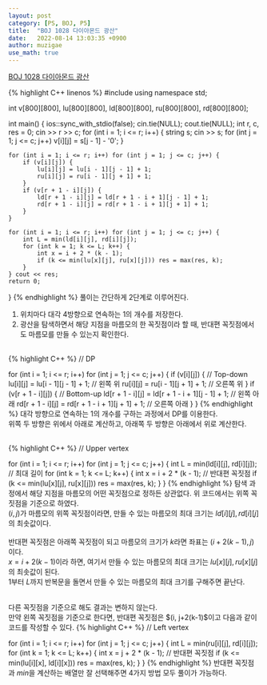 ```yaml
---
layout: post
category: [PS, BOJ, P5]
title:  "BOJ 1028 다이아몬드 광산"
date:   2022-08-14 13:03:35 +0900
author: muzigae
use_math: true
---
```

[BOJ 1028 다이아몬드 광산](https://www.acmicpc.net/problem/1028)

{% highlight C++ linenos %}
#include <iostream>
using namespace std;

int v[800][800], lu[800][800], ld[800][800], ru[800][800], rd[800][800];

int main() {
	ios::sync_with_stdio(false); cin.tie(NULL); cout.tie(NULL);
	int r, c, res = 0; cin >> r >> c;
	for (int i = 1; i <= r; i++) {
		string s; cin >> s;
		for (int j = 1; j <= c; j++) v[i][j] = s[j - 1] - '0';
	}

	for (int i = 1; i <= r; i++) for (int j = 1; j <= c; j++) {
		if (v[i][j]) {
			lu[i][j] = lu[i - 1][j - 1] + 1;
			ru[i][j] = ru[i - 1][j + 1] + 1;
		}
		if (v[r + 1 - i][j]) {
			ld[r + 1 - i][j] = ld[r + 1 - i + 1][j - 1] + 1;
			rd[r + 1 - i][j] = rd[r + 1 - i + 1][j + 1] + 1;
		}
	}

	for (int i = 1; i <= r; i++) for (int j = 1; j <= c; j++) {
		int L = min(ld[i][j], rd[i][j]);
		for (int k = 1; k <= L; k++) {
			int x = i + 2 * (k - 1);
			if (k <= min(lu[x][j], ru[x][j])) res = max(res, k);
		}
	} cout << res;
	return 0;
}
{% endhighlight %}
풀이는 간단하게 2단계로 이루어진다.<br>
1. 위치마다 대각 4방향으로 연속하는 1의 개수를 저장한다.
2. 광산을 탐색하면서 해당 지점을 마름모의 한 꼭짓점이라 할 때, 반대편 꼭짓점에서도 마름모를 만들 수 있는지 확인한다.
<br><br>

{% highlight C++ %}
// DP

for (int i = 1; i <= r; i++) for (int j = 1; j <= c; j++) {
	if (v[i][j]) { // Top-down
		lu[i][j] = lu[i - 1][j - 1] + 1; // 왼쪽 위
		ru[i][j] = ru[i - 1][j + 1] + 1; // 오른쪽 위
	}
	if (v[r + 1 - i][j]) { // Bottom-up
		ld[r + 1 - i][j] = ld[r + 1 - i + 1][j - 1] + 1; // 왼쪽 아래
		rd[r + 1 - i][j] = rd[r + 1 - i + 1][j + 1] + 1; // 오른쪽 아래
	}
}
{% endhighlight %}
대각 방향으로 연속하는 1의 개수를 구하는 과정에서 DP를 이용한다.<br>
위쪽 두 방향은 위에서 아래로 계산하고, 아래쪽 두 방향은 아래에서 위로 계산한다.
<br><br>

{% highlight C++ %}
// Upper vertex

for (int i = 1; i <= r; i++) for (int j = 1; j <= c; j++) {
	int L = min(ld[i][j], rd[i][j]); // 최대 길이
	for (int k = 1; k <= L; k++) {
		int x = i + 2 * (k - 1); // 반대편 꼭짓점
		if (k <= min(lu[x][j], ru[x][j])) res = max(res, k);
	}
}
{% endhighlight %}
탐색 과정에서 해당 지점을 마름모의 어떤 꼭짓점으로 정하든 상관없다. 위 코드에서는 위쪽 꼭짓점을 기준으로 하였다.<br>
$(i, j)$가 마름모의 위쪽 꼭짓점이라면, 만들 수 있는 마름모의 최대 크기는 $ld[i][j], rd[i][j]$의 최솟값이다.<br><br>
반대편 꼭짓점은 아래쪽 꼭짓점이 되고 마름모의 크기가 $k$라면 좌표는 $(i+2(k-1), j)$이다.<br>
$x=i+2(k-1)$이라 하면, 여기서 만들 수 있는 마름모의 최대 크기는 $lu[x][j], ru[x][j]$의 최솟값이 된다.<br>
$1$부터 $L$까지 반복문을 돌면서 만들 수 있는 마름모의 최대 크기를 구해주면 끝난다.<br>

<br>
다른 꼭짓점을 기준으로 해도 결과는 변하지 않는다.<br>
만약 왼쪽 꼭짓점을 기준으로 한다면, 반대편 꼭짓점은 $(i, j+2(k-1)$이고 다음과 같이 코드를 작성할 수 있다.
{% highlight C++ %}
// Left vertex

for (int i = 1; i <= r; i++) for (int j = 1; j <= c; j++) {
	int L = min(ru[i][j], rd[i][j]);
	for (int k = 1; k <= L; k++) {
		int x = j + 2 * (k - 1); // 반대편 꼭짓점
		if (k <= min(lu[i][x], ld[i][x])) res = max(res, k);
	}
}
{% endhighlight %}
반대편 꼭짓점과 $min$을 계산하는 배열만 잘 선택해주면 4가지 방법 모두 풀이가 가능하다.